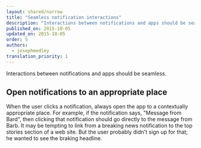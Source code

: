 ```yaml
---
layout: shared/narrow
title: "Seamless notification interactions"
description: "Interactions between notifications and apps should be seamless."
published_on: 2015-10-05
updated_on: 2015-10-05
order: 5
authors:
  - josephmedley
translation_priority: 1
---
```


<p class="intro">
  Interactions between notifications and apps should be seamless.
</p>

## Open notifications to an appropriate place

When the user clicks a notification, always open the app to a contextually appropriate place. For example, if the notification says, "Message from Bard", then clicking that notification should go directly to the message from Barb. It may be tempting to link from a breaking news notification to the top stories section of a web site. But the user probably didn't sign up for that; he wanted to see the braking headline.
